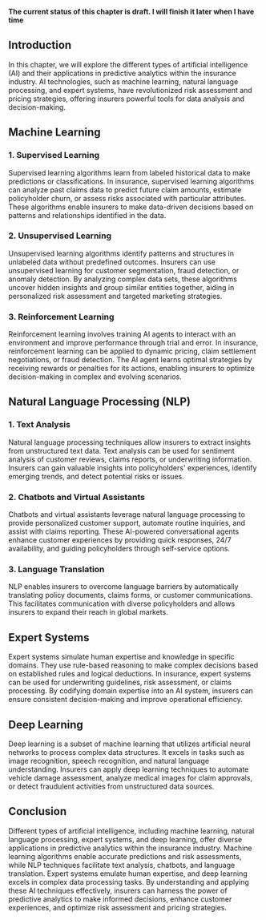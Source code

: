 **The current status of this chapter is draft. I will finish it later when I have time**

Introduction
------------

In this chapter, we will explore the different types of artificial intelligence (AI) and their applications in predictive analytics within the insurance industry. AI technologies, such as machine learning, natural language processing, and expert systems, have revolutionized risk assessment and pricing strategies, offering insurers powerful tools for data analysis and decision-making.

Machine Learning
----------------

### 1. Supervised Learning

Supervised learning algorithms learn from labeled historical data to make predictions or classifications. In insurance, supervised learning algorithms can analyze past claims data to predict future claim amounts, estimate policyholder churn, or assess risks associated with particular attributes. These algorithms enable insurers to make data-driven decisions based on patterns and relationships identified in the data.

### 2. Unsupervised Learning

Unsupervised learning algorithms identify patterns and structures in unlabeled data without predefined outcomes. Insurers can use unsupervised learning for customer segmentation, fraud detection, or anomaly detection. By analyzing complex data sets, these algorithms uncover hidden insights and group similar entities together, aiding in personalized risk assessment and targeted marketing strategies.

### 3. Reinforcement Learning

Reinforcement learning involves training AI agents to interact with an environment and improve performance through trial and error. In insurance, reinforcement learning can be applied to dynamic pricing, claim settlement negotiations, or fraud detection. The AI agent learns optimal strategies by receiving rewards or penalties for its actions, enabling insurers to optimize decision-making in complex and evolving scenarios.

Natural Language Processing (NLP)
---------------------------------

### 1. Text Analysis

Natural language processing techniques allow insurers to extract insights from unstructured text data. Text analysis can be used for sentiment analysis of customer reviews, claims reports, or underwriting information. Insurers can gain valuable insights into policyholders' experiences, identify emerging trends, and detect potential risks or issues.

### 2. Chatbots and Virtual Assistants

Chatbots and virtual assistants leverage natural language processing to provide personalized customer support, automate routine inquiries, and assist with claims reporting. These AI-powered conversational agents enhance customer experiences by providing quick responses, 24/7 availability, and guiding policyholders through self-service options.

### 3. Language Translation

NLP enables insurers to overcome language barriers by automatically translating policy documents, claims forms, or customer communications. This facilitates communication with diverse policyholders and allows insurers to expand their reach in global markets.

Expert Systems
--------------

Expert systems simulate human expertise and knowledge in specific domains. They use rule-based reasoning to make complex decisions based on established rules and logical deductions. In insurance, expert systems can be used for underwriting guidelines, risk assessment, or claims processing. By codifying domain expertise into an AI system, insurers can ensure consistent decision-making and improve operational efficiency.

Deep Learning
-------------

Deep learning is a subset of machine learning that utilizes artificial neural networks to process complex data structures. It excels in tasks such as image recognition, speech recognition, and natural language understanding. Insurers can apply deep learning techniques to automate vehicle damage assessment, analyze medical images for claim approvals, or detect fraudulent activities from unstructured data sources.

Conclusion
----------

Different types of artificial intelligence, including machine learning, natural language processing, expert systems, and deep learning, offer diverse applications in predictive analytics within the insurance industry. Machine learning algorithms enable accurate predictions and risk assessments, while NLP techniques facilitate text analysis, chatbots, and language translation. Expert systems emulate human expertise, and deep learning excels in complex data processing tasks. By understanding and applying these AI techniques effectively, insurers can harness the power of predictive analytics to make informed decisions, enhance customer experiences, and optimize risk assessment and pricing strategies.
